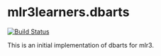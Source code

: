 # mlr3learners.dbarts

[![Build Status](https://travis-ci.org/mlr3learners/mlr3learners.dbarts.svg?branch=master)](https://travis-ci.org/mlr3learners/mlr3learners.dbarts)

This is an initial implementation of dbarts for mlr3.
